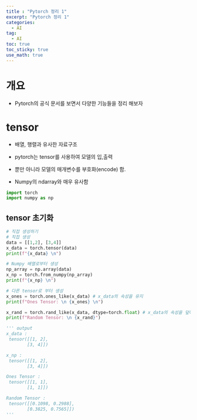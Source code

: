 ```yaml
---
title : "Pytorch 정리 1"
excerpt: "Pytorch 정리 1"
categories:
  - AI
tag:
  - AI
toc: true
toc_sticky: true
use_math: true
---
```


# 개요

- Pytorch의 공식 문서를 보면서 다양한 기능들을 정리 해보자


# tensor

- 배열, 행렬과 유사한 자료구조
- pytorch는 tensor를 사용하여 모델의 입,출력

- 뿐만 아니라 모델의 매개변수를 부호화(encode) 함.

- Numpy의 ndarray와 매우 유사함

```python
import torch
import numpy as np
```

## tensor 초기화

```python
# 직접 생성하기
# 직접 생성
data = [[1,2], [3,4]]
x_data = torch.tensor(data)
print(f"{x_data} \n")

# Numpy 배열로부터 생성
np_array = np.array(data)
x_np = torch.from_numpy(np_array)
print(f"{x_np} \n")

# 다른 tensor로 부터 생성
x_ones = torch.ones_like(x_data) # x_data의 속성을 유지
print(f"Ones Tensor: \n {x_ones} \n")

x_rand = torch.rand_like(x_data, dtype=torch.float) # x_data의 속성을 덮어씀
print(f"Random Tensor: \n {x_rand}")

''' output
x_data : 
 tensor([[1, 2],
        [3, 4]]) 

x_np : 
 tensor([[1, 2],
        [3, 4]]) 

Ones Tensor : 
 tensor([[1, 1],
        [1, 1]]) 

Random Tensor : 
 tensor([[0.1098, 0.2988],
        [0.3825, 0.7565]])
'''
```